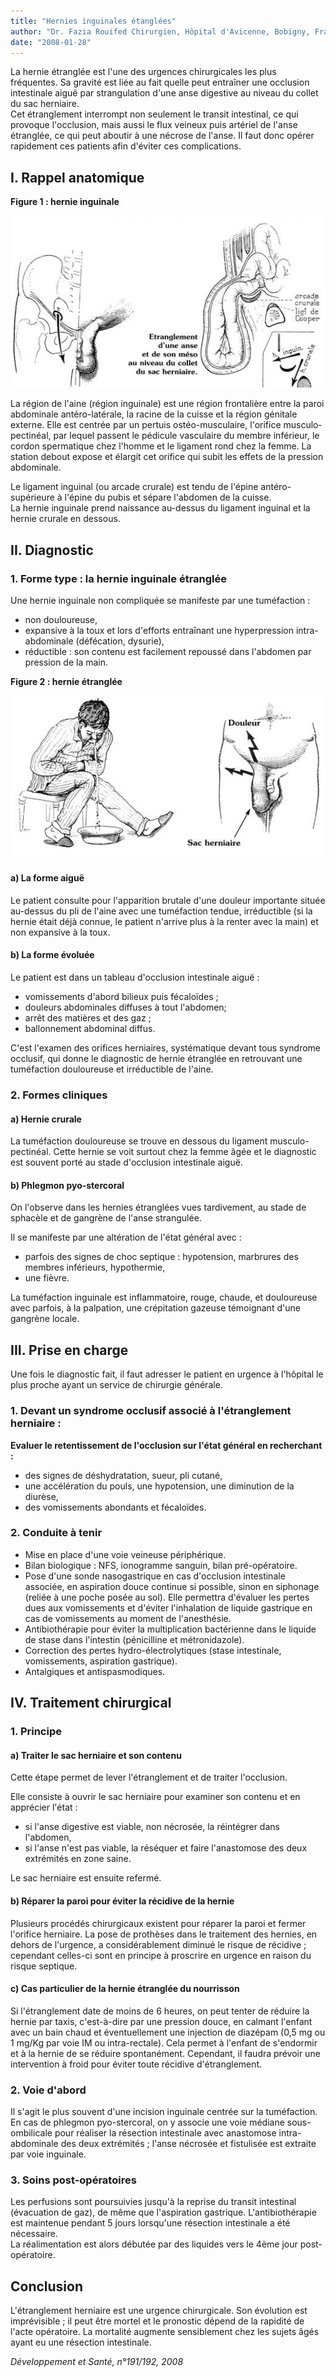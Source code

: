 ```yaml
---
title: "Hernies inguinales étanglées"
author: "Dr. Fazia Rouifed Chirurgien, Hôpital d'Avicenne, Bobigny, France."
date: "2008-01-28"
---
```


<div class="teaser"><p>La hernie étranglée est l'une des urgences chirurgicales les plus fréquentes. Sa gravité est liée au fait quelle peut entraîner une occlusion intestinale aiguë par strangulation d'une anse digesti­ve au niveau du collet du sac herniaire.<br />
Cet étranglement interrompt non seulement le transit intestinal, ce qui provoque l'occlusion, mais aussi le flux veineux puis artériel de l'anse étranglée, ce qui peut aboutir à une nécrose de l'anse. Il faut donc opérer rapidement ces patients afin d'éviter ces complications.</p></div>

## I. Rappel anatomique

**Figure 1 : hernie inguinale**


![](image002-7.jpg)


La région de l'aine (région inguinale) est une région frontalière entre la paroi abdominale antéro-latérale, la racine de la cuisse et la région génitale externe. Elle est centrée par un pertuis ostéo-musculaire, l'orifice musculo­pectinéal, par lequel passent le pédicule vas­culaire du membre inférieur, le cordon sper­matique chez l'homme et le ligament rond chez la femme. La station debout expose et élargit cet orifice qui subit les effets de la pres­sion abdominale.

Le ligament inguinal (ou arcade crurale) est tendu de l'épine antéro-supérieure à l'épine du pubis et sépare l'abdomen de la cuisse.  
La hernie inguinale prend naissance au-dessus du ligament inguinal et la hernie crurale en dessous.

## II. Diagnostic

### 1. Forme type **: la hernie inguinale étranglée**

Une hernie inguinale non compliquée se manifeste par une tuméfaction :

*   non douloureuse,
*   expansive à la toux et lors d'efforts entraî­nant une hyperpression intra-abdominale (défécation, dysurie),
*   réductible : son contenu est facilement repoussé dans l'abdomen par pression de la main.

**Figure 2 : hernie étranglée**


![](image004-7.jpg)


#### a) La forme aiguë

Le patient consulte pour l'apparition brutale d'une douleur importante située au-dessus du pli de l'aine avec une tuméfaction tendue, irréductible (si la hernie était déjà connue, le patient n'arrive plus à la renter avec la main) et non expansive à la toux.

#### b) La forme évoluée

Le patient est dans un tableau d'occlusion intestinale aiguë :

*   vomissements d'abord bilieux puis fécaloïdes ;
*   douleurs abdominales diffuses à tout l'abdo­men;
*   arrêt des matières et des gaz ;
*   ballonnement abdominal diffus.

C'est l'examen des orifices herniaires, systé­matique devant tous syndrome occlusif, qui donne le diagnostic de hernie étranglée en retrouvant une tuméfaction douloureuse et irréductible de l'aine.

### 2. Formes cliniques

#### a) Hernie crurale

La tuméfaction douloureuse se trouve en dessous du ligament musculo-pectinéal. Cette hernie se voit surtout chez la femme âgée et le diagnostic est souvent porté au stade d'occlusion intestinale aiguë.

#### b) Phlegmon pyo-stercoral

On l'observe dans les hernies étranglées vues tardivement, au stade de sphacèle et de gan­grène de l'anse strangulée.

Il se manifeste par une altération de l'état général avec :

*   parfois des signes de choc septique : hypo­tension, marbrures des membres inférieurs, hypothermie,
*   une fièvre.

La tuméfaction inguinale est inflammatoire, rouge, chaude, et douloureuse avec parfois, à la palpation, une crépitation gazeuse témoi­gnant d'une gangrène locale.

## III. Prise en charge

Une fois le diagnostic fait, il faut adresser le patient en urgence à l'hôpital le plus proche ayant un service de chirurgie générale.

### 1. Devant un syndrome occlusif associé à l'étranglement herniaire :

**Evaluer le retentissement de l'occlusion sur l'état général en recherchant :**

*   des signes de déshydratation, sueur, pli cutané,
*   une accélération du pouls, une hypotension, une diminution de la diurèse,
*   des vomissements abondants et fécaloïdes.

### 2. Conduite à tenir

*   Mise en place d'une voie veineuse périphé­rique.  
*   Bilan biologique : NFS, ionogramme san­guin, bilan pré-opératoire.  
*   Pose d'une sonde nasogastrique en cas d'occlusion intestinale associée, en aspira­tion douce continue si possible, sinon en siphonage (reliée à une poche posée au sol). Elle permettra d'évaluer les pertes dues aux vomissements et d'éviter l'inhalation de liqui­de gastrique en cas de vomissements au moment de l'anesthésie.  
*   Antibiothérapie pour éviter la multiplication bactérienne dans le liquide de stase dans l'intestin (pénicilline et métronidazole).  
*   Correction des pertes hydro-électrolytiques (stase intestinale, vomissements, aspiration gastrique).  
*   Antalgiques et antispasmodiques.

## IV. Traitement chirurgical

### 1. Principe

#### a) Traiter le sac herniaire et son contenu

Cette étape permet de lever l'étranglement et de traiter l'occlusion.

Elle consiste à ouvrir le sac herniaire pour examiner son contenu et en apprécier l'état :

*   si l'anse digestive est viable, non nécrosée, la réintégrer dans l'abdomen,
*   si l'anse n'est pas viable, la réséquer et faire l'anastomose des deux extrémités en zone saine.

Le sac herniaire est ensuite refermé.

#### b) Réparer la paroi pour éviter la récidive de la hernie

Plusieurs procédés chirurgicaux existent pour réparer la paroi et fermer l'orifice herniaire. La pose de prothèses dans le traitement des hernies, en dehors de l'urgence, a considéra­blement diminué le risque de récidive ; cepen­dant celles-ci sont en principe à proscrire en urgence en raison du risque septique.

#### c) Cas particulier de la hernie étranglée du nourrisson

Si l'étranglement date de moins de 6 heures, on peut tenter de réduire la hernie par taxis, c'est-à-dire par une pression douce, en cal­mant l'enfant avec un bain chaud et éventuel­lement une injection de diazépam (0,5 mg ou 1 mg/Kg par voie IM ou intra-rectale). Cela permet à l'enfant de s'endormir et à la hernie de se réduire spontanément. Cependant, il faudra prévoir une intervention à froid pour éviter toute récidive d'étranglement.

### 2. Voie d'abord

Il s'agit le plus souvent d'une incision inguina­le centrée sur la tuméfaction. En cas de phlegmon pyo-stercoral, on y associe une voie médiane sous-ombilicale pour réali­ser la résection intestinale avec anastomose intra-abdominale des deux extrémités ; l'anse nécrosée et fistulisée est extraite par voie inguinale.

### 3. Soins post-opératoires

Les perfusions sont poursuivies jusqu'à la reprise du transit intestinal (évacuation de gaz), de même que l'aspiration gastrique. L'antibio­thérapie est maintenue pendant 5 jours lors­qu'une résection intestinale a été nécessaire.  
La réalimentation est alors débutée par des liquides vers le 4ème jour post-opératoire.

## Conclusion

L'étranglement herniaire est une urgence chirurgicale. Son évolution est imprévisible ; il peut être mortel et le pronostic dépend de la rapidité de l'acte opératoire. La mortalité augmente sensiblement chez les sujets âgés ayant eu une résection intestinale.

_Développement et Santé, n°191/192, 2008_